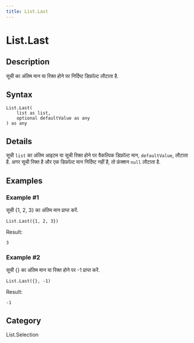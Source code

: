 ```yaml
---
title: List.Last
---
```


# List.Last


## Description

सूची का अंतिम मान या रिक्त होने पर निर्दिष्ट डिफ़ॉल्ट लौटाता है.


## Syntax

```powerquery
List.Last(
    list as list,
    optional defaultValue as any
) as any
```


## Details

सूची <code>list</code> का अंतिम आइटम या सूची रिक्त होने पर वैकल्पिक डिफ़ॉल्ट मान, <code>defaultValue</code>, लौटाता है.    अगर सूची रिक्त है और एक डिफ़ॉल्ट मान निर्दिष्ट नहीं है, तो फ़ंक्शन <code>null</code> लौटाता है.


## Examples

### Example #1 
सूची \{1, 2, 3} का अंतिम मान प्राप्त करें.
```powerquery
List.Last({1, 2, 3})
```

Result: 
```powerquery
3
```


### Example #2 
सूची \{} का अंतिम मान या रिक्त होने पर -1 प्राप्त करें.
```powerquery
List.Last({}, -1)
```

Result: 
```powerquery
-1
```




## Category
List.Selection
